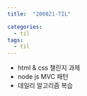 ```yaml
---
title:  "200821-TIL"

categories:
  - til
tags:
  - til
---
```

- html & css 챌린지 과제
- node js MVC 패턴
- 데일리 알고리즘 복습